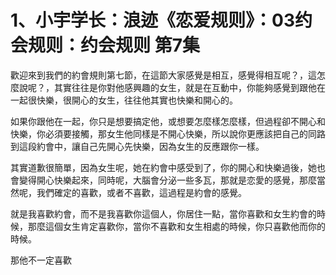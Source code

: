 # 1、小宇学长：浪迹《恋爱规则》：03约会规则：约会规则  第7集

歡迎來到我們的約會規則第七節，在這節大家感覺是相互，感覺得相互呢？，這怎麼說呢？，其實往往是你對他感興趣的女生，就是在互動中，你能夠感覺到跟他在一起很快樂，很開心的女生，往往他其實也快樂和開心的。

如果你跟他在一起，你只是想要搞定他，或想要怎麼樣怎麼樣，但過程卻不開心和快樂，你必須要接觸，那女生他同樣是不開心快樂，所以說你更應該把自己的同路到這段約會中，讓自己先開心先快樂，因為女生的反應跟你一樣。

其實道歉很簡單，因為女生呢，她在約會中感受到了，你的開心和快樂過後，她也會變得開心快樂起來，同時呢，大腦會分泌一些多瓦，那就是恋愛的感覺，那麼當然呢，我們確定的喜歡，或者不喜歡，這過程是約會的感覺。

就是我喜歡約會，而不是我喜歡你這個人，你居住一點，當你喜歡和女生約會的時候，那麼這個女生肯定喜歡你，當你不喜歡和女生相處的時候，你只喜歡他而你的時候。

那他不一定喜歡